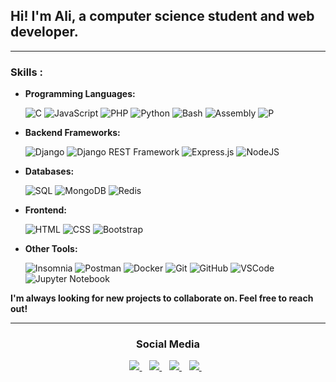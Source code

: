 ## Hi! I'm Ali,  a computer science student and web developer.

<hr>
<h3>Skills :</h3>

* **Programming Languages:**

  ![C](https://img.shields.io/badge/-C-142282?style=flat&logo=C&logoColor=white) ![JavaScript](https://img.shields.io/badge/-JavaScript-F7DF1E?style=flat&logo=javascript&logoColor=white) ![PHP](https://img.shields.io/badge/-php-777BB3?style=flat&logo=php&logoColor=white) ![Python](https://img.shields.io/badge/-Python-3776AB?style=flat&logo=python&logoColor=white) ![Bash](https://img.shields.io/badge/-%3C/%3E%20Bash-2d2e2e?style=flat&logo=&logoColor=white) ![Assembly](https://img.shields.io/badge/x86%20Assembly-lightgrey?style=flat&logo=assambly&logoColor=white) ![P](https://img.shields.io/badge/-Pascal-8c9dc4?style=flat&logo=Pascal&logoColor=white)


* **Backend Frameworks:**
  
  ![Django](https://img.shields.io/badge/-Django-0b3324?style=flat&logo=django&logoColor=white) ![Django REST Framework](https://img.shields.io/badge/-Django_REST_Framework-a30000?style=flat&logo=django&logoColor=white) ![Express.js](https://img.shields.io/badge/-Express-white?style=flat&logo=express&logoColor=2d2e2e) ![NodeJS](http://img.shields.io/badge/-NodeJS-6EBF20?style=flat&logo=node.js&logoColor=white)
* **Databases:**
  
  ![SQL](https://img.shields.io/badge/-SQL-007DBA?style=flat&logo=mysql&logoColor=white) ![MongoDB](https://img.shields.io/badge/-MongoDB-43A047?style=flat&logo=mongodb&logoColor=white) ![Redis](https://img.shields.io/badge/-redis-D82C20?style=flat&logo=redis&logoColor=fff)
* **Frontend:**
  
  ![HTML](https://img.shields.io/badge/-HTML5-E34F26?style=flat&logo=HTML5&logoColor=white) ![CSS](https://img.shields.io/badge/-CSS3-1589FF?style=flat&logo=CSS3&logoColor=white) ![Bootstrap](https://img.shields.io/badge/-Bootstrap-563D7C?style=flat&logo=Bootstrap&logoColor=white) 
* **Other Tools:**
  
  ![Insomnia](https://img.shields.io/badge/-Insomnia-5849BE?style=flat&logo=insomnia&logoColor=white) ![Postman](https://img.shields.io/badge/-Postman-FF6C37?style=flat&logo=postman&logoColor=white) ![Docker](https://img.shields.io/badge/-Docker-007ACC?style=flat&logo=docker&logoColor=white) ![Git](https://img.shields.io/badge/-Git-F05032?style=flat&logo=git&logoColor=white) ![GitHub](https://img.shields.io/badge/-Github-181717?style=flat&logo=github&logoColor=white)  ![VSCode](https://img.shields.io/badge/-VSCode-007ACC?style=flat&logo=visual-studio-code&logoColor=white) ![Jupyter Notebook](https://img.shields.io/badge/-Jupyter%20Notebook-F37626?logo=jupyter&logoColor=white&style=flat) 

**I'm always looking for new projects to collaborate on. Feel free to reach out!**

<hr>
<h3 align="center">Social Media</h3>
<p align="center">

<!-- Email -->
<a href="mailto:alibouakaz91@gmail.com">
    <img src="https://img.shields.io/badge/Gmail-D14836?style=for-the-badge&logo=gmail&logoColor=white"/>
</a>
&nbsp;&nbsp;

<!-- LinkedIn -->
<a href="https://www.linkedin.com/in/ali-de-bouakaz/">
    <img src="https://img.shields.io/badge/LinkedIn-1877F2?style=for-the-badge&logo=linkedin&logoColor=white"/>
</a>
&nbsp;&nbsp;

<!-- whatsapp  -->
<a href="https://wa.me/+213791528316">
    <img src="https://img.shields.io/badge/whatsapp-25D366?style=for-the-badge&logo=whatsApp&logoColor=white"/>
</a>
&nbsp;&nbsp;

<!-- Telegram -->
<a href="https://t.me/+213791528316">
    <img src="https://img.shields.io/badge/Telegram-0088cc?style=for-the-badge&logo=Telegram&logoColor=white"/>
</a>
&nbsp;&nbsp;

</p>
